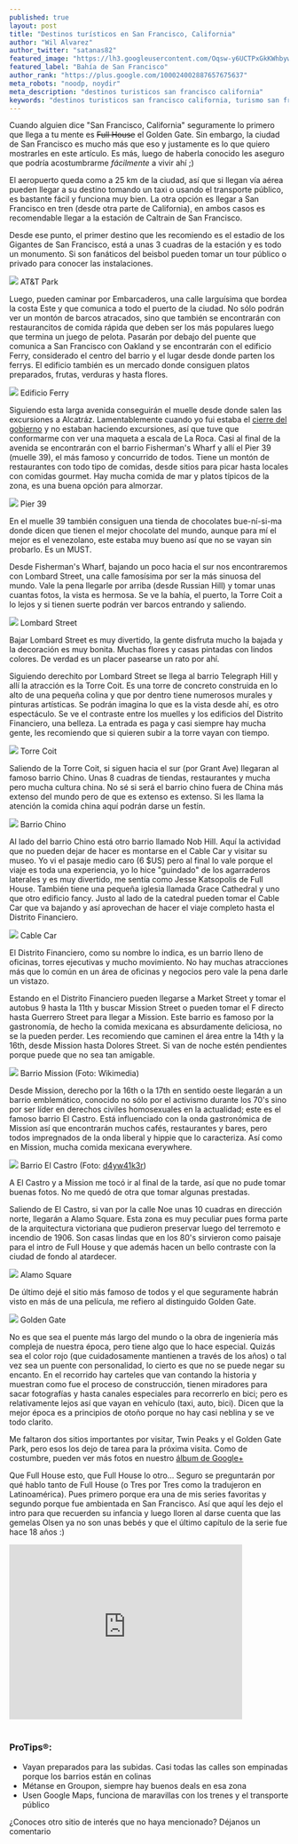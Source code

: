 ```yaml
---
published: true
layout: post
title: "Destinos turísticos en San Francisco, California"
author: "Wil Alvarez"
author_twitter: "satanas82"
featured_image: "https://lh3.googleusercontent.com/Oqsw-y6UCTPxGkKWhbywNZdGS25oRq1tPrnmoFcIyBc=w785-h589-no"
featured_label: "Bahía de San Francisco"
author_rank: "https://plus.google.com/100024002887657675637"
meta_robots: "noodp, noydir"
meta_description: "destinos turisticos san francisco california"
keywords: "destinos turisticos san francisco california, turismo san francisco california"
---
```


Cuando alguien dice "San Francisco, California" seguramente lo primero que llega a tu mente es <strike>Full House</strike> 
el Golden Gate. Sin embargo, la ciudad de San Francisco es mucho más que eso y justamente es lo que quiero mostrarles 
en este artículo. Es más, luego de haberla conocido les aseguro que podría acostumbrarme *fácilmente* a vivir ahí ;)
<!-- summary -->

El aeropuerto queda como a 25 km de la ciudad, así que si llegan vía aérea pueden llegar a su destino tomando un taxi 
o usando el transporte público, es bastante fácil y funciona muy bien. La otra opción es llegar a San Francisco en tren (desde otra parte
de California), en ambos casos es recomendable llegar a la estación de Caltrain de San Francisco.


Desde ese punto, el primer destino que les recomiendo es el estadio de los Gigantes de San Francisco, está a unas
3 cuadras de la estación y es todo un monumento. Si son fanáticos del beisbol pueden tomar un tour público o privado
para conocer las instalaciones.

<img id="at&t-park" src="https://lh4.googleusercontent.com/-KRJLJq2hwfI/UqkukM8VdlI/AAAAAAAAAz0/bcBc7rCbPBM/w785-h589-no/20131012_155837.jpg" class="with-label">
<label for="at&t-park" class="image-description">AT&T Park</label>


Luego, pueden caminar por Embarcaderos, una calle larguísima que bordea la costa Este y que comunica a todo el puerto 
de la ciudad. No sólo podrán ver un montón de barcos atracados, sino que también se encontrarán con restaurancitos de comida rápida
que deben ser los más populares luego que termina un juego de pelota. Pasarán por debajo del puente que comunica a
San Francisco con Oakland y se encontrarán con el edificio Ferry, considerado el centro del barrio y el lugar desde 
donde parten los ferrys. El edificio también es un mercado donde consiguen platos preparados, frutas, verduras y hasta flores.

<img id="edificio-ferry" src="https://lh4.googleusercontent.com/-_8sCeVAuBug/UqkvRBqJKxI/AAAAAAAAA0Y/9htUjajwc_w/w785-h589-no/20131012_164356.jpg" class="with-label">
<label for="edificio-ferry" class="image-description">Edificio Ferry</label>

Siguiendo esta larga avenida conseguirán el muelle desde donde salen las excursiones a Alcatráz. Lamentablemente cuando
yo fui estaba el 
<a href="http://www.infobae.com/2013/09/30/1512702-eeuu-el-congreso-no-aprobo-el-presupuesto-y-el-cierre-del-gobierno-ya-es-un-hecho">cierre del gobierno</a> 
y no estaban haciendo excursiones, así que tuve que conformarme con ver una maqueta
a escala de La Roca. Casi al final de la avenida se encontrarán con el barrio Fisherman&apos;s Wharf y allí el 
Pier 39 (muelle 39), el más famoso y concurrido de todos. Tiene un montón de restaurantes con todo tipo de comidas, 
desde sitios para picar hasta locales con comidas gourmet. Hay mucha comida de mar y platos típicos de la zona, es una 
buena opción para almorzar.

<img id="pier39" src="https://lh4.googleusercontent.com/-SFcvsIEg3W0/UqkvrkV7mwI/AAAAAAAAA04/i64AbYCck1M/w785-h589-no/20131012_172757.jpg" class="with-label">
<label for="pier39" class="image-description">Pier 39</label>

En el muelle 39 también consiguen una tienda de chocolates bue-ní-si-ma donde dicen que tienen el mejor chocolate del mundo, 
aunque para mí el mejor es el venezolano, este estaba muy bueno así que no se vayan sin probarlo. Es un MUST.

Desde Fisherman&apos;s Wharf, bajando un poco hacia el sur nos encontraremos con Lombard Street, una calle famosísima por ser la más sinuosa del 
mundo. Vale la pena llegarle por arriba (desde Russian Hill) y tomar unas cuantas fotos, la vista es hermosa. Se ve la bahía, 
el puerto, la Torre Coit a lo lejos y si tienen suerte podrán ver barcos entrando y saliendo.

<img id="lombard-street" src="https://lh6.googleusercontent.com/-4g2RrZA-yzE/Uqkwthk__5I/AAAAAAAAA14/VrLnhneBthM/w785-h589-no/20131012_205648.jpg" class="with-label">
<label for="lombard-street" class="image-description">Lombard Street</label>

Bajar Lombard Street es muy divertido, la gente disfruta mucho la bajada y la decoración es muy bonita. Muchas flores y 
casas pintadas con lindos colores. De verdad es un placer pasearse un rato por ahí.

Siguiendo derechito por Lombard Street se llega al barrio Telegraph Hill y allí la atracción es la Torre Coit. Es una 
torre de concreto construida en lo alto de una pequeña colina y que por dentro tiene numerosos murales y pinturas artísticas.
Se podrán imagina lo que es la vista desde ahí, es otro espectáculo. Se ve el contraste entre los muelles y los edificios 
del Distrito Financiero, una belleza. La entrada es paga y casi siempre hay mucha gente, les recomiendo que si quieren 
subir a la torre vayan con tiempo.

<img id="torre-coit" src="https://lh6.googleusercontent.com/-w-7iK5IHrhY/UqkwvcDgd3I/AAAAAAAAA2A/xRO_93xVosY/w442-h589-no/20131012_212833.jpg" class="with-label">
<label for="torre-coit" class="image-description">Torre Coit</label>

Saliendo de la Torre Coit, si siguen hacia el sur (por Grant Ave) llegaran al famoso barrio Chino. Unas 8 cuadras de 
tiendas, restaurantes y mucha pero mucha cultura china. No sé si será el barrio chino fuera de China más extenso del 
mundo pero de que es extenso es extenso. Si les llama la atención la comida china aquí podrán darse un festín.

<img id="chinatown" src="https://lh3.googleusercontent.com/-rGzm9QP-oNM/UqkxTOMvM0I/AAAAAAAAA2g/nvYgnq2IMyM/w630-h589-no/20131015_202302.jpg" class="with-label">
<label for="chinatown" class="image-description">Barrio Chino</label>

Al lado del barrio Chino está otro barrio llamado Nob Hill. Aquí la actividad que no pueden dejar de hacer es montarse 
en el Cable Car y visitar su museo. Yo vi el pasaje medio caro (6 $US) pero al final 
lo vale porque el viaje es toda una experiencia, yo lo hice "guindado" de los agarraderos laterales y es muy divertido, 
me sentía como Jesse Katsopolis de Full House. También tiene una pequeña iglesia llamada Grace Cathedral y uno que otro
edificio fancy. Justo al lado de la catedral pueden tomar el Cable Car que va bajando y así aprovechan de hacer el viaje 
completo hasta el Distrito Financiero.

<img id="cable-car" src="https://lh3.googleusercontent.com/-VOi6UlycYV4/UqkxA1vpbuI/AAAAAAAAA2Q/m04rCFxfTzg/w785-h589-no/20131012_223722.jpg" class="with-label">
<label for="cable-car" class="image-description">Cable Car</label>

El Distrito Financiero, como su nombre lo indica, es un barrio lleno de oficinas, torres ejecutivas y mucho movimiento.
No hay muchas atracciones más que lo común en un área de oficinas y negocios pero vale la pena darle un vistazo.

Estando en el Distrito Financiero pueden llegarse a Market Street y tomar el autobus 9 hasta la 11th y buscar
Mission Street o pueden tomar el F directo hasta Guerrero Street para llegar a Mission. Este barrio es famoso por la 
gastronomía, de hecho la comida mexicana es absurdamente deliciosa, no se la pueden perder. Les 
recomiendo que caminen el área entre la 14th y la 16th, desde Mission hasta Dolores Street. Si van de noche estén 
pendientes porque puede que no sea tan amigable.

<img id="mission" src="http://upload.wikimedia.org/wikipedia/commons/9/91/Mission_San_Francisco_de_Asis.JPG" class="with-label">
<label for="mission" class="image-description">Barrio Mission (Foto: Wikimedia)</label>

Desde Mission, derecho por la 16th o la 17th en sentido oeste llegarán a un barrio emblemático, conocido no sólo por el 
activismo durante los 70&apos;s sino por ser líder en derechos civiles homosexuales en la actualidad; este es el famoso barrio 
El Castro. Está influenciado con la onda gastronómica de Mission así que encontrarán muchos cafés, restaurantes y bares, 
pero todos impregnados de la onda liberal y hippie que lo caracteriza. Así como en Mission, mucha comida mexicana everywhere.

<img id="el-castro" src="http://farm3.staticflickr.com/2497/4139794904_928852891f_o.jpg" class="with-label">
<label for="el-castro" class="image-description">Barrio El Castro (Foto: <a href="http://www.flickr.com/people/cdrewing/">d4yw41k3r</a>)</label>

A El Castro y a Mission me tocó ir al final de la tarde, así que no pude tomar buenas fotos. No me quedó de otra que tomar algunas prestadas.

Saliendo de El Castro, si van por la calle Noe unas 10 cuadras en dirección norte, llegarán a Alamo Square. Esta zona es 
muy peculiar pues forma parte de la arquitectura victoriana que pudieron preservar luego del terremoto e incendio de 1906. 
Son casas lindas que en los 80&apos;s sirvieron como paisaje para el intro de Full House y que además hacen un bello 
contraste con la ciudad de fondo al atardecer.

<img id="alamo-square" src="https://lh4.googleusercontent.com/-qIF5PFzPo5I/UqkxmhKK6FI/AAAAAAAAA3E/Zxf1wGKcNiA/w858-h589-no/alamo-square.png" class="with-label">
<label for="alamo-square" class="image-description">Alamo Square</label>


De último dejé el sitio más famoso de todos y el que seguramente habrán visto en más de una película, me refiero al distinguido Golden Gate.

<img id="golden-gate" src="https://lh4.googleusercontent.com/--APOWYF0KJI/Uqkv68X83rI/AAAAAAAAA1I/XuN6rSt7-O4/w785-h589-no/20131012_193549.jpg" class="with-label">
<label for="golden-gate" class="image-description">Golden Gate</label>

No es que sea el puente más largo del mundo o la obra de ingeniería más compleja de nuestra época, pero tiene algo que lo
hace especial. Quizás sea el color rojo (que cuidadosamente mantienen a través de los años) o tal vez sea un puente con 
personalidad, lo cierto es que no se puede negar su encanto. En el recorrido hay carteles que van contando la historia
y muestran como fue el proceso de construcción, tienen miradores para sacar fotografías y hasta canales especiales para 
recorrerlo en bici; pero es relativamente lejos así que vayan en vehículo (taxi, auto, bici). Dicen que la 
mejor época es a principios de otoño porque no hay casi neblina y se ve todo clarito.

Me faltaron dos sitios importantes por visitar, Twin Peaks y el Golden Gate Park, pero esos los dejo de tarea para la próxima visita.
Como de costumbre, pueden ver más fotos en nuestro <a href="https://plus.google.com/u/0/b/109580611265902807643/photos/109580611265902807643/albums/5956343171706436465">álbum de Google+</a>

Que Full House esto, que Full House lo otro... Seguro se preguntarán por qué hablo tanto de Full House (o Tres por Tres como la 
tradujeron en Latinoamérica). Pues primero porque era una de mis series favoritas y segundo porque fue ambientada en San Francisco. 
Así que aquí les dejo el intro para que recuerden su infancia y luego lloren al darse cuenta que las gemelas Olsen ya 
no son unas bebés y que el último capítulo de la serie fue hace 18 años :)

<div class="centered"><iframe width="420" height="315" src="http://www.youtube.com/embed/2EL65KLdEHE" frameborder="0" allowfullscreen></iframe></div>

<br/>

<h3>ProTips&reg;:</h3>

* Vayan preparados para las subidas. Casi todas las calles son empinadas porque los barrios están en colinas
* Métanse en Groupon, siempre hay buenos deals en esa zona
* Usen Google Maps, funciona de maravillas con los trenes y el transporte público

¿Conoces otro sitio de interés que no haya mencionado? Déjanos un comentario
